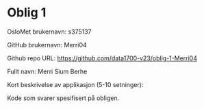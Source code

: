 Oblig 1
=======
OsloMet brukernavn: s375137

GitHub brukernavn: Merri04

Github repo URL: https://github.com/data1700-v23/oblig-1-Merri04

Fullt navn: Merri Sium Berhe 

Kort beskrivelse av applikasjon (5-10 setninger):

Kode som svarer spesifisert på obligen.